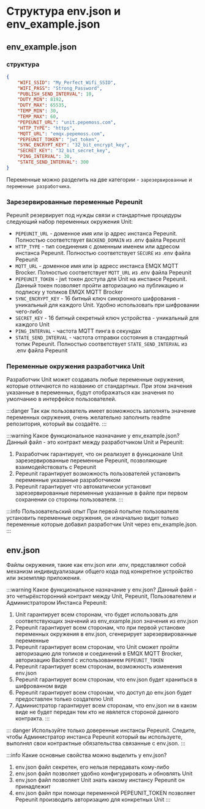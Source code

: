 # Структура env.json и env_example.json

## env_example.json
### структура
```json
{
    "WIFI_SSID": "My_Perfect_Wifi_SSID",
    "WIFI_PASS": "Strong_Password",
    "PUBLISH_SEND_INTERVAL": 10,
    "DUTY_MIN": 8192,
    "DUTY_MAX": 65535,
    "TEMP_MIN": 30,
    "TEMP_MAX": 60,
    "PEPEUNIT_URL": "unit.pepemoss.com",
    "HTTP_TYPE": "https",
    "MQTT_URL": "emqx.pepemoss.com",
    "PEPEUNIT_TOKEN": "jwt_token",
    "SYNC_ENCRYPT_KEY": "32_bit_encrypt_key",
    "SECRET_KEY": "32_bit_secret_key",
    "PING_INTERVAL": 30,
    "STATE_SEND_INTERVAL": 300
}
```

Переменные можно разделить на две категории - `зарезервированные` и `переменные разработчика`.

### Зарезервированные переменные Pepeunit

Pepeunit резервирует под нужды связи и стандартные процедуры следующий набор переменных окружения Unit:
- `PEPEUNIT_URL` - доменное имя или ip адрес инстанса Pepeunit. Полностью соответствует `BACKEND_DOMAIN` из .env файла Pepeunit
- `HTTP_TYPE` - тип соединения с доменным именем или адресом инстанса Pepeunit. Полностью соответствует `SECURE` из .env файла Pepeunit
- `MQTT_URL` - доменное имя или ip адресс инстанса EMQX MQTT Brocker. Полностью соответствует `MQTT_URL` из .env файла Pepeunit
- `PEPEUNIT_TOKEN` - jwt токен доступа для Unit на инстансе Pepeunit. Данный токен позволяет пройти авторизацию на публикацию и подписку у топиков EMQX MQTT Brocker
- `SYNC_ENCRYPT_KEY` - 16 битный ключ синхронного шифрования - уникальный для каждого Unit. Удобно использовать при шифровании чего-либо
- `SECRET_KEY` - 16 битный секретный ключ устройства - уникальный для каждого Unit
- `PING_INTERVAL` - частота MQTT пинга в секундах
- `STATE_SEND_INTERVAL` - частота отправки состояния в стандартный топик Pepeunit. Полностью соответствует `STATE_SEND_INTERVAL` из .env файла Pepeunit

### Переменные окружения разработчика Unit

Разработчик Unit может создавать любые переменные окружения, которые отличаются по названию от стандартных. При этом значения указанные в переменных, будут отображаться как значения по умолчанию в интерфейсе пользователей.

:::danger
Так как пользователь имеет возможность заполнять значение переменных окружения, очень желательно заполнить readme репозитория, который вы создаёте.
:::

:::warning Какое функциональное назначание у env_example.json?
Данный файл - это контракт между разработчиком Unit и Pepeunit:
1. Разработчик гарантирует, что он реализует в функционале Unit зарезервированные переменные Pepeunit, позволяющие взаимодействовать с Pepeunit
1. Pepeunit гарантирует возможность пользователей установить переменные указанные разработчиком
1. Pepeunit гарантирует что автоматически установит зарезервированные переменные указанные в файле при первом сохранении со стороны пользователя.
:::

:::info Пользовательский опыт
При первой попытке пользователя установить переменные окружения, он изначально видит только переменные которые добавил разработчик Unit через env_example.json.
:::

## env.json

Файлы окружения, такие как env.json или .env, представляют собой механизм индивидуализации общего кода под конкретное устройство или экземпляр приложения.

:::warning Какое функциональное назначание у env.json?
Данный файл - это четырёхсторонний контракт между Unit, Pepeunit, Пользователем и Администратором Инстанса Pepeunit:
1. Unit гарантирует всем сторонам, что будет использовать для соответствующих значений из env_example.json значения из env.json
1. Pepeunit гарантирует всем сторонам, что при первой установке переменных окружения в env.json, сгенерирует зарезервированные переменные
1. Pepeunit гарантирует всем сторонам, что Unit сможет пройти авторизацию для топиков и соединений в EMQX MQTT Brocker, авторизацию Backend с использованием `PEPEUNIT_TOKEN`
1. Pepeunit гарантирует всем сторонам, возможность изменения env.json
1. Pepeunit гарантирует всем сторонам, что env.json будет храниться в шифрованном виде
1. Pepeunit гарантирует всем сторонам, что доступ до env.json будет предоставлен только создателю Unit
1. Aдминистратор гарантирует всем сторонам, что env.json ни в каком виде не будет передан тем кто не явялется стороной данного контракта.
:::

::: danger
Используйте только доверенные инстансы Pepeunit. Следите, чтобы Администратор инстанса Pepeunit который вы используете, выполнял свои контрактные обязательства связанные с env.json.
:::

:::info Какие основные свойства можно выделить у env.json?
1. env.json файл секретен, его нельзя передавать кому-либо
1. env.json файл позволяет удобно конфигурировать и обновлять Unit
1. env.json файл позволяет Unit знать какому инстансу Pepeunit он принадлежит
1. env.json файл при помощи переменной PEPEUNIT_TOKEN позволяет Pepeunit производить авторизацию для конкретных Unit
:::